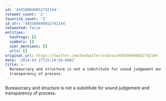 ```yaml
---
id: '445580040852742144'
retweet_count: '2'
favorite_count: '5'
id_str: '445580040852742144'
retweeted: false
entities:
  hashtags: []
  symbols: []
  user_mentions: []
  urls: []
original_url: https://twitter.com/benbalter/status/445580040852742144
date: '2014-03-17T15:18:54.000Z'
title: >-
  Bureaucracy and structure is not a substitute for sound judgement and
  transparency of process.
---
```


Bureaucracy and structure is not a substitute for sound judgement and transparency of process.